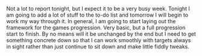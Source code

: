 Not a lot to report tonight, but I expect it to be a very busy week. Tonight I am going to add a lot of stuff to the to-do list and tomorrow I will begin to work my way through it. In general, I am going to start laying out the framework for the games progression. Very basic, but a full progression start to finish. By no means will it be unchanged by the end but I need to get something concrete down so that I can work smoothly with targets always in sight rather than just continue to sit down and make little fiddly tweaks. 